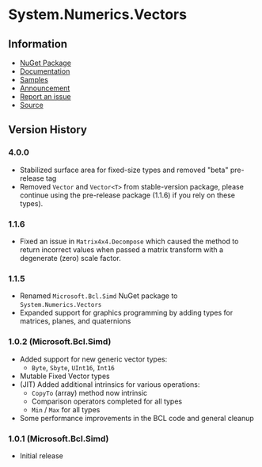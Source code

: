 # System.Numerics.Vectors

## Information

* [NuGet Package](https://www.nuget.org/packages/System.Numerics.Vectors)
* [Documentation](https://msdn.microsoft.com/en-us/library/dn858218.aspx)
* [Samples](http://code.msdn.microsoft.com/SIMD-Sample-f2c8c35a)
* [Announcement](http://blogs.msdn.com/b/dotnet/archive/2014/04/07/the-jit-finally-proposed-jit-and-simd-are-getting-married.aspx)
* [Report an issue](http://github.com/dotnet/corefx/issues/new)
* [Source](https://github.com/dotnet/corefx/tree/master/src)

## Version History

### 4.0.0

* Stabilized surface area for fixed-size types and removed "beta" pre-release tag
* Removed `Vector` and `Vector<T>` from stable-version package, please continue
  using the pre-release package (1.1.6) if you rely on these types).

### 1.1.6

* Fixed an issue in `Matrix4x4.Decompose` which caused the method to return
  incorrect values when passed a matrix transform with a degenerate (zero)
  scale factor.

### 1.1.5

* Renamed `Microsoft.Bcl.Simd` NuGet package to `System.Numerics.Vectors`
* Expanded support for graphics programming by adding types for matrices,
  planes, and quaternions

### 1.0.2 (Microsoft.Bcl.Simd)

* Added support for new generic vector types:
    - `Byte`, `Sbyte`, `UInt16`, `Int16`
* Mutable Fixed Vector types
* (JIT) Added additional intrinsics for various operations:
    - `CopyTo` (array) method now intrinsic
    - Comparison operators completed for all types
    - `Min` / `Max` for all types
* Some performance improvements in the BCL code and general cleanup

### 1.0.1 (Microsoft.Bcl.Simd)

* Initial release
